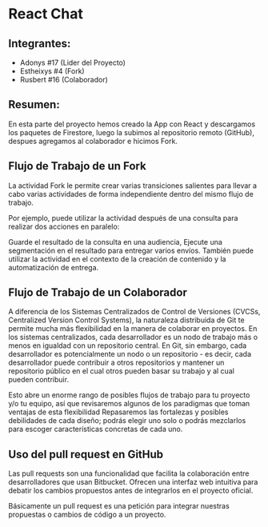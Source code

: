 # React Chat

## Integrantes:

- Adonys #17 (Lider del Proyecto)
- Estheixys #4 (Fork)
- Rusbert #16 (Colaborador)


## Resumen:

En esta parte del proyecto hemos creado la App con React y descargamos los paquetes de Firestore, luego la subimos al repositorio remoto (GitHub), despues agregamos al colaborador e hicimos Fork. 

## Flujo de Trabajo de un Fork

La actividad Fork le permite crear varias transiciones salientes para llevar a cabo varias actividades de forma independiente dentro del mismo flujo de trabajo.

Por ejemplo, puede utilizar la actividad después de una consulta para realizar dos acciones en paralelo:

Guarde el resultado de la consulta en una audiencia,
Ejecute una segmentación en el resultado para entregar varios envíos.
También puede utilizar la actividad en el contexto de la creación de contenido y la automatización de entrega.

## Flujo de Trabajo de un Colaborador

A diferencia de los Sistemas Centralizados de Control de Versiones (CVCSs, Centralized Version Control Systems), la naturaleza distribuida de Git te permite mucha más flexibilidad en la manera de colaborar en proyectos. En los sistemas centralizados, cada desarrollador es un nodo de trabajo más o menos en igualdad con un repositorio central. En Git, sin embargo, cada desarrollador es potencialmente un nodo o un repositorio - es decir, cada desarrollador puede contribuir a otros repositorios y mantener un repositorio público en el cual otros pueden basar su trabajo y al cual pueden contribuir.

Esto abre un enorme rango de posibles flujos de trabajo para tu proyecto y/o tu equipo, así que revisaremos algunos de los paradigmas que toman ventajas de esta flexibilidad Repasaremos las fortalezas y posibles debilidades de cada diseño; podrás elegir uno solo o podrás mezclarlos para escoger características concretas de cada uno.

## Uso del pull request en GitHub

Las pull requests son una funcionalidad que facilita la colaboración entre desarrolladores que usan Bitbucket. Ofrecen una interfaz web intuitiva para debatir los cambios propuestos antes de integrarlos en el proyecto oficial.

Básicamente un pull request es una petición para integrar nuestras propuestas o cambios de código a un proyecto.